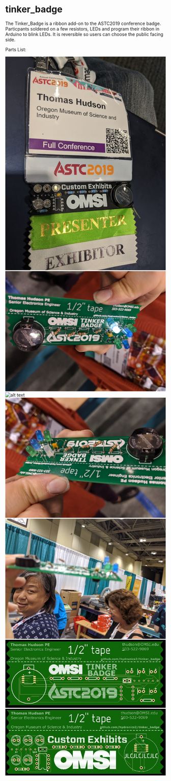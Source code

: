 # tinker_badge

The Tinker_Badge is a ribbon add-on to the ASTC2019 conference badge. Particpants soldered on a few resistors, LEDs and program their ribbon in Arduino to blink LEDs. It is reversible so users can choose the public facing side.

Parts List:


![alt text](https://github.com/hydronics2/tinker_badge/blob/master/images/custom_pcbs.jpg)
![alt text](https://github.com/hydronics2/tinker_badge/blob/master/images/badge1.jpg)
![alt text](https://github.com/hydronics2/tinker_badge/blob/master/images/badg3.jpg)
![alt text](https://github.com/hydronics2/tinker_badge/blob/master/images/badg2.jpg)
![alt text](https://github.com/hydronics2/tinker_badge/blob/master/images/badge4.jpg)
![alt text](https://github.com/hydronics2/tinker_badge/blob/master/images/tinker_badge_back.JPG)
![alt text](https://github.com/hydronics2/tinker_badge/blob/master/images/tinker_badge_front.JPG)

